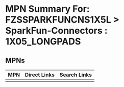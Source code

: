 



# MPN Summary For: FZSSPARKFUNCNS1X5L > SparkFun-Connectors : 1X05_LONGPADS

## MPNs
  

|MPN|Direct Links|Search Links|
| :--- | :--- | :--- |
||||

